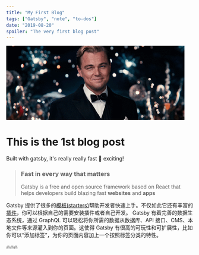 ```yaml
---
title: "My First Blog"
tags: ["Gatsby", "note", "to-dos"]
date: "2019-08-20"
spoiler: "The very first blog post"
---
```


![Gatsby](gatsby.gif)

# This is the 1st blog post

Built with gatsby, it's really really fast 🚀 exciting!

> ### Fast in every way that matters
>
> Gatsby is a free and open source framework based on React that helps developers build blazing fast **websites** and **apps**

Gatsby 提供了很多的[模板(starters)](https://www.gatsbyjs.org/starters/)帮助开发者快速上手。不仅如此它还有丰富的[插件](https://www.gatsbyjs.org/plugins/)，你可以根据自己的需要安装插件或者自己开发。 Gatsby 有着完善的数据生态系统，通过 GraphQL 可以轻松将你所需的数据从数据库、API 接口、CMS、本地文件等来源灌入到你的页面。这使得 Gatsby 有很高的可玩性和可扩展性，比如你可以“添加标签”，为你的页面内容加上一个按照标签分类的特性。

🔥🔥🔥